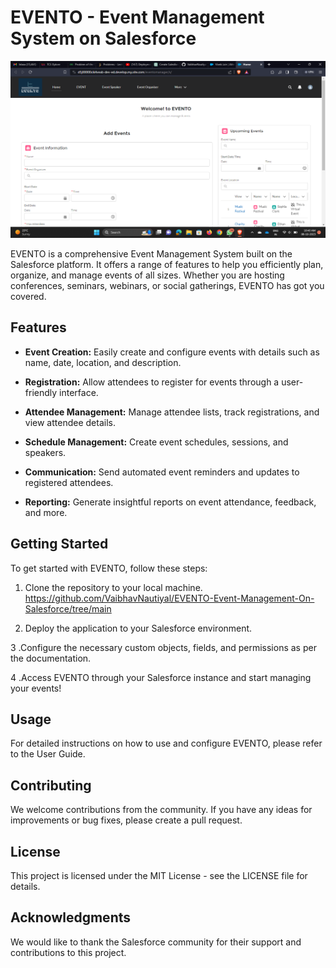 
# EVENTO - Event Management System on Salesforce

![EVENTO Screenshot](Screenshots/1.png)



EVENTO is a comprehensive Event Management System built on the Salesforce platform. It offers a range of features to help you efficiently plan, organize, and manage events of all sizes. Whether you are hosting conferences, seminars, webinars, or social gatherings, EVENTO has got you covered.

## Features

- **Event Creation:** Easily create and configure events with details such as name, date, location, and description.

- **Registration:** Allow attendees to register for events through a user-friendly interface.

- **Attendee Management:** Manage attendee lists, track registrations, and view attendee details.

- **Schedule Management:** Create event schedules, sessions, and speakers.

- **Communication:** Send automated event reminders and updates to registered attendees.

- **Reporting:** Generate insightful reports on event attendance, feedback, and more.

## Getting Started

To get started with EVENTO, follow these steps:

1. Clone the repository to your local machine.
   https://github.com/VaibhavNautiyal/EVENTO-Event-Management-On-Salesforce/tree/main
   
2. Deploy the application to your Salesforce environment.

3 .Configure the necessary custom objects, fields, and permissions as per the documentation.

4 .Access EVENTO through your Salesforce instance and start managing your events!

## Usage
For detailed instructions on how to use and configure EVENTO, please refer to the User Guide.

## Contributing
We welcome contributions from the community. If you have any ideas for improvements or bug fixes, please create a pull request.

## License
This project is licensed under the MIT License - see the LICENSE file for details.

## Acknowledgments
We would like to thank the Salesforce community for their support and contributions to this project.
